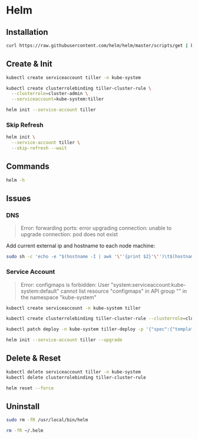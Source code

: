 # Helm

## Installation

```sh
curl https://raw.githubusercontent.com/helm/helm/master/scripts/get | bash
```

## Create & Init

```sh
kubectl create serviceaccount tiller -n kube-system
```

```sh
kubectl create clusterrolebinding tiller-cluster-rule \
  --clusterrole=cluster-admin \
  --serviceaccount=kube-system:tiller
```

```sh
helm init --service-account tiller
```

### Skip Refresh

```sh
helm init \
  --service-account tiller \
  --skip-refresh --wait
```

## Commands

```sh
helm -h
```

## Issues

### DNS

> Error: forwarding ports: error upgrading connection: unable to upgrade connection: pod does not exist

Add current external ip and hostname to each node machine:

```sh
sudo sh -c 'echo -e "$(hostname -I | awk '\''{print $2}'\'')\t$(hostname -s)" >> /etc/hosts'
```

### Service Account

> Error: configmaps is forbidden: User "system:serviceaccount:kube-system:default" cannot list resource "configmaps" in API group "" in the namespace "kube-system"

```sh
kubectl create serviceaccount -n kube-system tiller
```

```sh
kubectl create clusterrolebinding tiller-cluster-rule --clusterrole=cluster-admin --serviceaccount=kube-system:tiller
```

```sh
kubectl patch deploy -n kube-system tiller-deploy -p '{"spec":{"template":{"spec":{"serviceAccount":"tiller"}}}}'
```

```sh
helm init --service-account tiller --upgrade
```

## Delete & Reset

```sh
kubectl delete serviceaccount tiller -n kube-system
kubectl delete clusterrolebinding tiller-cluster-rule
```

```sh
helm reset --force
```

## Uninstall

```sh
sudo rm -fR /usr/local/bin/helm
```

```sh
rm -fR ~/.helm
```
